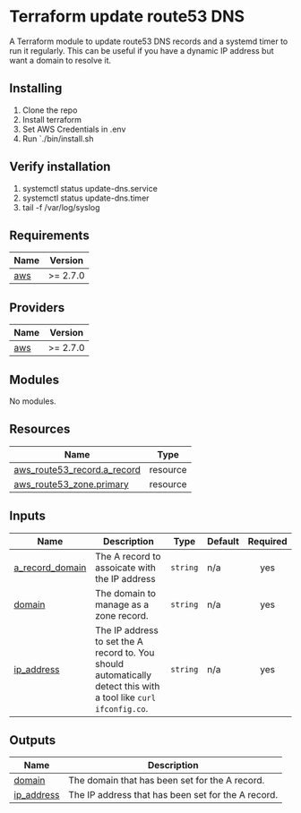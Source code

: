 # Terraform update route53 DNS

A Terraform module to update route53 DNS records and a systemd timer to run it regularly. This can be useful if you have a dynamic IP address but want a domain to resolve it.

## Installing
1. Clone the repo
2. Install terraform
3. Set AWS Credentials in .env
4. Run `./bin/install.sh

## Verify installation
1. systemctl status update-dns.service
2. systemctl status update-dns.timer
3. tail -f /var/log/syslog


## Requirements

| Name | Version |
|------|---------|
| <a name="requirement_aws"></a> [aws](#requirement\_aws) | >= 2.7.0 |

## Providers

| Name | Version |
|------|---------|
| <a name="provider_aws"></a> [aws](#provider\_aws) | >= 2.7.0 |

## Modules

No modules.

## Resources

| Name | Type |
|------|------|
| [aws_route53_record.a_record](https://registry.terraform.io/providers/hashicorp/aws/latest/docs/resources/route53_record) | resource |
| [aws_route53_zone.primary](https://registry.terraform.io/providers/hashicorp/aws/latest/docs/resources/route53_zone) | resource |

## Inputs

| Name | Description | Type | Default | Required |
|------|-------------|------|---------|:--------:|
| <a name="input_a_record_domain"></a> [a\_record\_domain](#input\_a\_record\_domain) | The A record to assoicate with the IP address | `string` | n/a | yes |
| <a name="input_domain"></a> [domain](#input\_domain) | The domain to manage as a zone record. | `string` | n/a | yes |
| <a name="input_ip_address"></a> [ip\_address](#input\_ip\_address) | The IP address to set the A record to. You should automatically detect this with a tool like `curl ifconfig.co`. | `string` | n/a | yes |

## Outputs

| Name | Description |
|------|-------------|
| <a name="output_domain"></a> [domain](#output\_domain) | The domain that has been set for the A record. |
| <a name="output_ip_address"></a> [ip\_address](#output\_ip\_address) | The IP address that has been set for the A record. |
